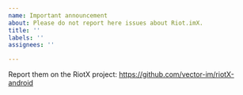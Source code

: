```yaml
---
name: Important announcement
about: Please do not report here issues about Riot.imX.
title: ''
labels: ''
assignees: ''

---
```


Report them on the RiotX project: https://github.com/vector-im/riotX-android
